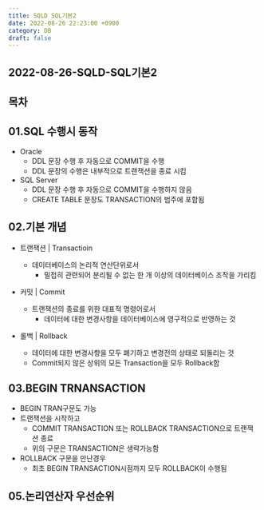 ```yaml
---
title: SQLD SQL기본2
date: 2022-08-26 22:23:00 +0900
category: DB
draft: false
---
```


## 2022-08-26-SQLD-SQL기본2

##  목차

## 01.SQL 수행시 동작

- Oracle
  - DDL 문장 수행 후 자동으로 COMMIT을 수행
  - DDL 문장의 수행은 내부적으로 트랜잭션을 종료 시킴
- SQL Server
  - DDL 문장 수행 후 자동으로 COMMIT을 수행하지 않음
  - CREATE TABLE 문장도 TRANSACTION의 범주에 포함됨

## 02.기본 개념

- 트랜잭션 | Transactioin
  - 데이터베이스의 논리적 연산단위로서
    - 밀접히 관련되어 분리될 수 없는 한 개 이상의 데이터베이스 조작을 가리킴

- 커밋 | Commit
  - 트랜잭션의 종료를 위한 대표적 명령어로서
    - 데이터에 대한 변경사항을 데이터베이스에 영구적으로 반영하는 것
- 롤백 | Rollback
  - 데이터에 대한 변경사항을 모두 폐기하고 변경전의 상태로 되돌리는 것
  - Commit되지 않은 상위의 모든 Transaction을 모두 Rollback함

## 03.BEGIN TRNANSACTION

- BEGIN TRAN구문도 가능
- 트랜잭션을 시작하고
  -  COMMIT TRANSACTION 또는 ROLLBACK TRANSACTION으로 트랜잭션 종료
    - 위의 구문은 TRANSACTION은 생략가능함
- ROLLBACK 구문을 만난경우
  - 최초 BEGIN TRANSACTION시점까지 모두 ROLLBACK이 수행됨

## 05.논리연산자 우선순위



